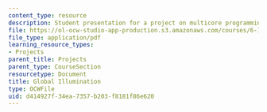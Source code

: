```yaml
---
content_type: resource
description: Student presentation for a project on multicore programming.
file: https://ol-ocw-studio-app-production.s3.amazonaws.com/courses/6-189-multicore-programming-primer-january-iap-2007/d414927f34ea7357b203f8181f86e620_glblilluminatn.pdf
file_type: application/pdf
learning_resource_types:
- Projects
parent_title: Projects
parent_type: CourseSection
resourcetype: Document
title: Global Illumination
type: OCWFile
uid: d414927f-34ea-7357-b203-f8181f86e620
---
```

